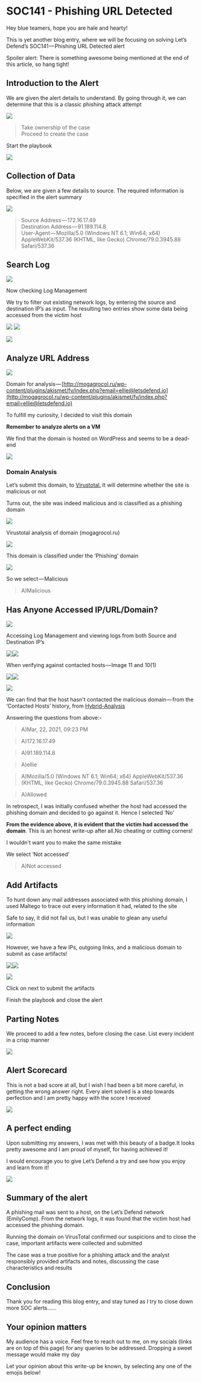 # SOC141 - Phishing URL Detected

Hey blue teamers, hope you are hale and hearty!

This is yet another blog entry, where we will be focusing on solving Let’s Defend’s SOC141 — Phishing URL Detected alert

Spoiler alert: There is something awesome being mentioned at the end of this article, so hang tight!

## Introduction to the Alert

We are given the alert details to understand. By going through it, we can determine that this is a classic phishing attack attempt

&#x20;                                                     ![](https://cdn-images-1.medium.com/max/1000/1\*-E9m1imob2W4hCTMx8YewA.png)

> Take ownership of the case\
> Proceed to create the case

Start the playbook

&#x20;                                                     ![](https://cdn-images-1.medium.com/max/1000/1\*fh6ANtxb02gq3clTk4wKfw.png)

## Collection of Data

Below, we are given a few details to source. The required information is specified in the alert summary

&#x20;                                                        ![](https://cdn-images-1.medium.com/max/1000/1\*BYlH1v1SDtQbonmNKj2t-A.png)

> Source Address — 172.16.17.49\
> Destination Address — 91.189.114.8\
> User-Agent — Mozilla/5.0 (Windows NT 6.1; Win64; x64) AppleWebKit/537.36 (KHTML, like Gecko) Chrome/79.0.3945.88 Safari/537.36

## Search Log

&#x20;                                                      ![](https://cdn-images-1.medium.com/max/1000/1\*8y9siGUYkpwC-r4Z1Jln4A.png)

Now checking Log Management

We try to filter out existing network logs, by entering the source and destination IP’s as input. The resulting two entries show some data being accessed from the victim host

![](https://cdn-images-1.medium.com/max/1000/1\*aJ55u6shGtNdoPVUXEvmLQ.png)            ![](https://cdn-images-1.medium.com/max/750/1\*cmzBRPqYfLKvAMHw2ss2BA.png)

&#x20;                                              ![](https://cdn-images-1.medium.com/max/1000/1\*3h7heP\_IfmMmNGZiiJxqZw.png)

## Analyze URL Address&#x20;

&#x20;                                               ![](https://cdn-images-1.medium.com/max/1000/1\*SBOR1ZUo1lVkaocUfw9GjA.png)

Domain for analysis — [http://mogagrocol.ru/wp-content/plugins/akismet/fv/index.php?email=ellie@letsdefend.io](http://mogagrocol.ru/wp-content/plugins/akismet/fv/index.php?email=ellie@letsdefend.io)

To fulfill my curiosity, I decided to visit this domain&#x20;

**Remember to analyze alerts on a VM**

We find that the domain is hosted on WordPress and seems to be a dead-end

&#x20;                                            ![](https://cdn-images-1.medium.com/max/1000/1\*1-qYspTQJrb4vyPfcJLBRA.png)

### Domain Analysis

Let’s submit this domain, to [Virustotal.](https://www.virustotal.com/gui/home/upload) It will determine whether the site is malicious or not

Turns out, the site was indeed malicious and is classified as a phishing domain

&#x20;                                                   ![](https://cdn-images-1.medium.com/max/1000/1\*nvfKfTbuKtshihcr15HIqA.png)

Virustotal analysis of domain (mogagrocol.ru)

&#x20;                                                   ![](https://cdn-images-1.medium.com/max/1000/1\*APvV8U3llauyKILhUYCRVA.png)

This domain is classified under the ‘Phishing’ domain

&#x20;                                                    ![](https://cdn-images-1.medium.com/max/1000/1\*XDeiB6Tst3WXxGYuipThAg.png)

So we select — Malicious

> A)Malicious

## Has Anyone Accessed IP/URL/Domain?

&#x20;                                               ![](https://cdn-images-1.medium.com/max/1000/1\*0paPNTFmtnQhsfZ0DbVHEA.png)

Accessing Log Management and viewing logs from both Source and Destination IP’s

&#x20;             ![](https://cdn-images-1.medium.com/max/750/1\*cmzBRPqYfLKvAMHw2ss2BA.png)![](https://cdn-images-1.medium.com/max/1000/1\*3h7heP\_IfmMmNGZiiJxqZw.png)

When verifying against contacted hosts — Image 11 and 10(1)

![](https://cdn-images-1.medium.com/max/1000/1\*ghjcNejcsnBkLPL2DSE8rQ.png)![](https://cdn-images-1.medium.com/max/750/1\*DNLSKDu0LlL4J2Lgpu-XCw.png)

&#x20;                                  ![](https://cdn-images-1.medium.com/max/1000/1\*6R4t58RACvSWSWReV7qURA.png)

We can find that the host hasn't contacted the malicious domain — from the ‘Contacted Hosts’ history, from [Hybrid-Analysis](https://www.hybrid-analysis.com)

Answering the questions from above:-

> A)Mar, 22, 2021, 09:23 PM

> A)172.16.17.49

> A)91.189.114.8

> A)ellie

> A)Mozilla/5.0 (Windows NT 6.1; Win64; x64) AppleWebKit/537.36 (KHTML, like Gecko) Chrome/79.0.3945.88 Safari/537.36

> A)Allowed

In retrospect, I was initially confused whether the host had accessed the phishing domain and decided to go against it. Hence I selected ‘No’

**From the evidence above, it is evident that the victim had accessed the domain**. This is an honest write-up after all.No cheating or cutting corners!

I wouldn't want you to make the same mistake

We select ‘Not accessed’

> A)Not accessed

## Add Artifacts

To hunt down any mail addresses associated with this phishing domain, I used Maltego to trace out every information it had, related to the site

Safe to say, it did not fail us, but I was unable to glean any useful information

&#x20;                                           ![](https://cdn-images-1.medium.com/max/1000/1\*iWRzt3dUnD-qs9p5N8IBaw.png)

However, we have a few IPs, outgoing links, and a malicious domain to submit as case artifacts!

&#x20;          ![](https://cdn-images-1.medium.com/max/1000/1\*aAAxGI4\_2D5Y6Clv3WdhTw.png)![](https://cdn-images-1.medium.com/max/750/1\*IQApi5Y3g9qTLKaMIj-rwQ.png)&#x20;

&#x20;                                              ![](https://cdn-images-1.medium.com/max/1000/1\*9btivc7cxKs6Sc9gbGS68Q.png)

Click on next to submit the artifacts

Finish the playbook and close the alert

## Parting Notes

We proceed to add a few notes, before closing the case. List every incident in a crisp manner

&#x20;                                                 ![](https://cdn-images-1.medium.com/max/1000/1\*7SpGPAl26GP5Lk5cWFFpJg.png)

## Alert Scorecard

This is not a bad score at all, but I wish I had been a bit more careful, in getting the wrong answer right. Every alert solved is a step towards perfection and I am pretty happy with the score I received

&#x20;                                                    ![](https://cdn-images-1.medium.com/max/1000/1\*lguLifzdPkCtQz1efm8a2A.png)

## A perfect ending

Upon submitting my answers, I was met with this beauty of a badge.It looks pretty awesome and I am proud of myself, for having achieved it!

I would encourage you to give Let’s Defend a try and see how you enjoy and learn from it!

&#x20;                                                ![](https://cdn-images-1.medium.com/max/1000/1\*GbWIJou7K5iQWVhyXdqjHQ.png)

## Summary of the alert

A phishing mail was sent to a host, on the Let’s Defend network (EmilyComp). From the network logs, it was found that the victim host had accessed the phishing domain.

Running the domain on VirusTotal confirmed our suspicions and to close the case, important artifacts were collected and submitted

The case was a true positive for a phishing attack and the analyst responsibly provided artifacts and notes, discussing the case characteristics and results

## Conclusion

Thank you for reading this blog entry, and stay tuned as I try to close down more SOC alerts……

## Your opinion matters

My audience has a voice. Feel free to reach out to me, on my socials (links are on top of this page) for any queries to be addressed. Dropping a sweet message would make my day

Let your opinion about this write-up be known, by selecting any one of the emojis below!
